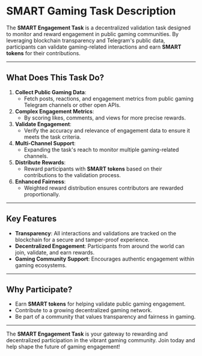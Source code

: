 # SMART Gaming Task Description
The **SMART Engagement Task** is a decentralized validation task designed to monitor and reward engagement in public gaming communities. By leveraging blockchain transparency and Telegram's public data, participants can validate gaming-related interactions and earn **SMART tokens** for their contributions.

---
## What Does This Task Do?
1. **Collect Public Gaming Data**:
   - Fetch posts, reactions, and engagement metrics from public gaming Telegram channels or other open APIs.
2. **Complex Engagement Metrics**:   
   -  By scoring likes, comments, and views for more precise rewards.
3. **Validate Engagement**:
   - Verify the accuracy and relevance of engagement data to ensure it meets the task criteria.
4. **Multi-Channel Support**: 
   - Expanding the task's reach to monitor multiple gaming-related channels.
5. **Distribute Rewards**:
   - Reward participants with **SMART tokens** based on their contributions to the validation process.
6. **Enhanced Fairness**: 
   - Weighted reward distribution ensures contributors are rewarded proportionally.
---
## Key Features
- **Transparency**: All interactions and validations are tracked on the blockchain for a secure and tamper-proof experience.
- **Decentralized Engagement**: Participants from around the world can join, validate, and earn rewards.
- **Gaming Community Support**: Encourages authentic engagement within gaming ecosystems.
---
## Why Participate?
- Earn **SMART tokens** for helping validate public gaming engagement.
- Contribute to a growing decentralized gaming network.
- Be part of a community that values transparency and fairness in gaming.
---
The **SMART Engagement Task** is your gateway to rewarding and decentralized participation in the vibrant gaming community. Join today and help shape the future of gaming engagement!

